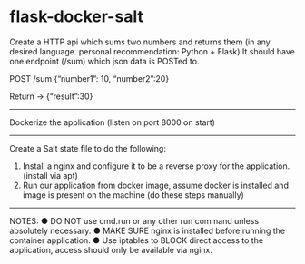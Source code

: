 # flask-docker-salt

Create a HTTP api which sums two numbers and returns them (in any desired language.
personal recommendation: Python + Flask)
It should have one endpoint (/sum) which json data is POSTed to.

POST /sum
{“number1”: 10, “number2”:20}

Return -> {“result”:30}

-----------------------------------------------------------

Dockerize the application (listen on port 8000 on start)

------------------------------------------------

Create a Salt state file to do the following:
1. Install a nginx and configure it to be a reverse proxy for the application. (install via apt)
2. Run our application from docker image, assume docker is installed and image is present
on the machine (do these steps manually)

---------------------------------

NOTES:
● DO NOT use cmd.run or any other run command unless absolutely necessary.
● MAKE SURE nginx is installed before running the container application.
● Use iptables to BLOCK direct access to the application, access should only be available
via nginx.

